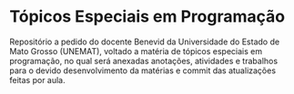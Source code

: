 # Tópicos Especiais em Programação
Repositório a pedido do docente Benevid da Universidade do Estado de Mato Grosso (UNEMAT), voltado a matéria de tópicos especiais em programação, no qual será anexadas anotações, atividades e trabalhos para o devido desenvolvimento da matérias e commit das atualizações feitas por aula.